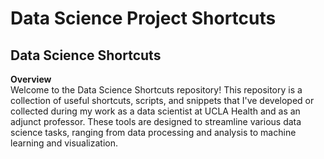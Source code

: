 # Data Science Project Shortcuts

## Data Science Shortcuts  

**Overview**  
Welcome to the Data Science Shortcuts repository! This repository is a collection of useful shortcuts, scripts, and snippets that I've developed or collected during my work as a data scientist at UCLA Health and as an adjunct professor. These tools are designed to streamline various data science tasks, ranging from data processing and analysis to machine learning and visualization.